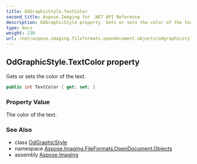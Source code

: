 ```yaml
---
title: OdGraphicStyle.TextColor
second_title: Aspose.Imaging for .NET API Reference
description: OdGraphicStyle property. Gets or sets the color of the text
type: docs
weight: 230
url: /net/aspose.imaging.fileformats.opendocument.objects/odgraphicstyle/textcolor/
---
```

## OdGraphicStyle.TextColor property

Gets or sets the color of the text.

```csharp
public int TextColor { get; set; }
```

### Property Value

The color of the text.

### See Also

* class [OdGraphicStyle](../)
* namespace [Aspose.Imaging.FileFormats.OpenDocument.Objects](../../odgraphicstyle/)
* assembly [Aspose.Imaging](../../../)



